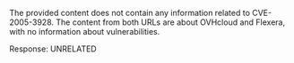 The provided content does not contain any information related to CVE-2005-3928. The content from both URLs are about OVHcloud and Flexera, with no information about vulnerabilities.

Response: UNRELATED